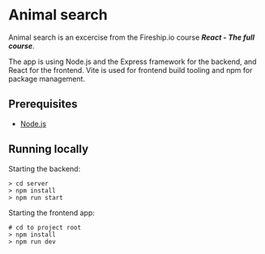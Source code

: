 # Animal search

Animal search is an excercise from the Fireship.io course ***React - The full course***. 

The app is using Node.js and the Express framework for the backend, and React for the frontend. Vite is used for frontend build tooling and npm for package management.

## Prerequisites

- [Node.js](https://nodejs.org/en/)

## Running locally
Starting the backend:
```
> cd server
> npm install
> npm run start

```

Starting the frontend app:
```
# cd to project root
> npm install
> npm run dev
```
